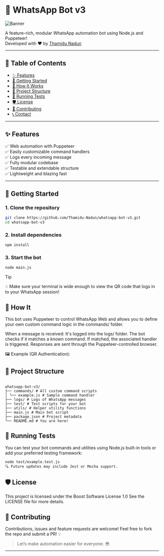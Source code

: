 # 🤖 WhatsApp Bot v3

![Banner](https://iili.io/3le6eix.gif)

A feature-rich, modular WhatsApp automation bot using Node.js and Puppeteer!  
Developed with ❤️ by [Thamidu Nadun](https://github.com/Thamidu-Nadun)

---

## 📌 Table of Contents

- [✨ Features](#-features)
- [🚀 Getting Started](#-getting-started)
- [🧠 How It Works](#-how-it-works)
- [📂 Project Structure](#-project-structure)
- [🧪 Running Tests](#-running-tests)
- [🛡️ License](#️-license)
- [🤝 Contributing](#-contributing)
- [📞 Contact](#-contact)

---

## ✨ Features

✅ Web automation with Puppeteer  
✅ Easily customizable command handlers  
✅ Logs every incoming message  
✅ Fully modular codebase  
✅ Testable and extendable structure  
✅ Lightweight and blazing fast

---

## 🚀 Getting Started

### 1. Clone the repository

```bash
git clone https://github.com/Thamidu-Nadun/whatsapp-bot-v3.git
cd whatsapp-bot-v3
```

### 2. Install dependencies

```bash
npm install
```

### 3. Start the bot

```bash
node main.js
```

> [!TIP]
> 💡 Make sure your terminal is wide enough to view the QR code that logs in to your WhatsApp session!

## 🧠 How It

This bot uses Puppeteer to control WhatsApp Web and allows you to define your own custom command logic in the commands/ folder.

When a message is received: It's logged into the logs/ folder.
The bot checks if it matches a known command.
If matched, the associated handler is triggered.
Responses are sent through the Puppeteer-controlled browser.

🖼 Example (QR Authentication):

## 📂 Project Structure

<pre><code>
whatsapp-bot-v3/
├── commands/ # All custom command scripts
│ └── example.js # Sample command handler
├── logs/ # Logs of WhatsApp messages
├── test/ # Test scripts for your bot
├── utils/ # Helper utility functions
├── main.js # Main bot script
├── package.json # Project metadata
└── README.md # You are here!
</code></pre>

## 🧪 Running Tests

You can test your bot commands and utilities using Node.js built-in tools or add your preferred testing framework:

```bash
node test/example.test.js
🔍 Future updates may include Jest or Mocha support.
```

## 🛡️ License

This project is licensed under the Boost Software License 1.0
See the LICENSE file for more details.

## 🤝 Contributing

Contributions, issues and feature requests are welcome!
Feel free to fork the repo and submit a PR! 💡

> Let’s make automation easier for everyone. 😎

---
